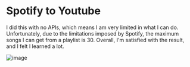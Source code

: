 # Spotify to Youtube
I did this with no APIs, which means I am very limited in what I can do. Unfortunately, due to the limitations imposed by Spotify, the maximum songs I can get from a playlist is 30. Overall, I'm satisfied with the result, and I felt I learned a lot.

![image](https://user-images.githubusercontent.com/62976976/81493601-8e45c000-9256-11ea-86b9-ed0b65b7a382.png)


